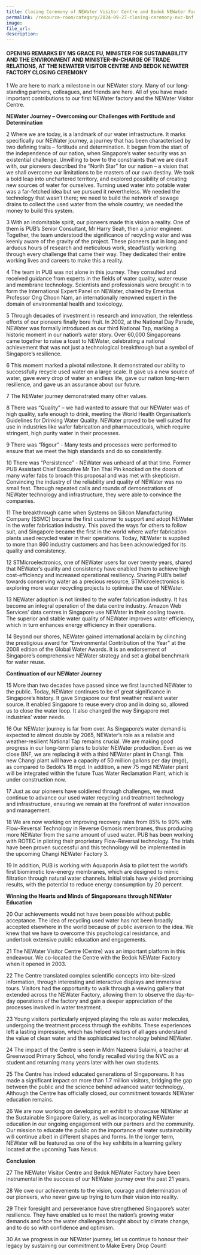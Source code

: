```yaml
---
title: Closing Ceremony of NEWater Visitor Centre and Bedok NEWater Factory - Ms Grace Fu
permalink: /resource-room/category/2024-09-27-closing-ceremony-nvc-bnf
image:
file_url:
description:
---
```


#### OPENING REMARKS BY MS GRACE FU, MINISTER FOR SUSTAINABILITY AND THE ENVIRONMENT AND MINISTER-IN-CHARGE OF TRADE RELATIONS, AT THE NEWATER VISITOR CENTRE AND BEDOK NEWATER FACTORY CLOSING CEREMONY

1  We are here to mark a milestone in our NEWater story. Many of our long-standing partners, colleagues, and friends are here. All of you have made important contributions to our first NEWater factory and the NEWater Visitor Centre.

**NEWater Journey – Overcoming our Challenges with Fortitude and Determination**

2  Where we are today, is a landmark of our water infrastructure. It marks specifically our NEWater journey, a journey that has been characterised by two defining traits – fortitude and determination. It began from the start of the independence of our nation, when Singapore’s water security was an existential challenge. Unwilling to bow to the constraints that we are dealt with, our pioneers described the “North Star” for our nation – a vision that we shall overcome our limitations to be masters of our own destiny. We took a bold leap into unchartered territory, and explored possibility of creating new sources of water for ourselves. Turning used water into potable water was a far-fetched idea but we pursued it nevertheless. We needed the technology that wasn’t there; we need to build the network of sewage drains to collect the used water from the whole country; we needed the money to build this system.

3  With an indomitable spirit, our pioneers made this vision a reality. One of them is PUB’s Senior Consultant, Mr Harry Seah, then a junior engineer. Together, the team understood the significance of recycling water and was keenly aware of the gravity of the project. These pioneers put in long and arduous hours of research and meticulous work, steadfastly working through every challenge that came their way. They dedicated their entire working lives and careers to make this a reality.

4  The team in PUB was not alone in this journey. They consulted and received guidance from experts in the fields of water quality, water reuse and membrane technology. Scientists and professionals were brought in to form the International Expert Panel on NEWater, chaired by Emeritus Professor Ong Choon Nam, an internationally renowned expert in the domain of environmental health and toxicology.

5  Through decades of investment in research and innovation, the relentless efforts of our pioneers finally bore fruit. In 2002, at the National Day Parade, NEWater was formally introduced as our third National Tap, marking a historic moment in our nation’s water story. Over 60,000 Singaporeans came together to raise a toast to NEWater, celebrating a national achievement that was not just a technological breakthrough but a symbol of Singapore’s resilience.

6  This moment marked a pivotal milestone. It demonstrated our ability to successfully recycle used water on a large scale. It gave us a new source of water, gave every drop of water an endless life, gave our nation long-term resilience, and gave us an assurance about our future.

7  The NEWater journey demonstrated many other values.

8  There was “Quality” – we had wanted to assure that our NEWater was of high quality, safe enough to drink, meeting the World Health Organisation’s Guidelines for Drinking Water Quality. NEWater proved to be well suited for use in industries like wafer fabrication and pharmaceuticals, which require stringent, high purity water in their processes.

9  There was “Rigour” - Many tests and processes were performed to ensure that we meet the high standards and do so consistently.

10  There was “Persistence” - NEWater was unheard of at that time. Former PUB Assistant Chief Executive Mr Tan Thai Pin knocked on the doors of many wafer fabs to broach this proposal and was met with skepticism. Convincing the industry of the reliability and quality of NEWater was no small feat. Through repeated calls and rounds of demonstrations of NEWater technology and infrastructure, they were able to convince the companies.

11  The breakthrough came when Systems on Silicon Manufacturing Company (SSMC) became the first customer to support and adopt NEWater in the wafer fabrication industry. This paved the ways for others to follow suit, and Singapore became the first in the world where wafer fabrication plants used recycled water in their operations. Today, NEWater is supplied to more than 860 industry customers and has been acknowledged for its quality and consistency.

12  STMicroelectronics, one of NEWater users for over twenty years, shared that NEWater’s quality and consistency have enabled them to achieve high cost-efficiency and increased operational resiliency. Sharing PUB’s belief towards conserving water as a precious resource, STMicroelectronics is exploring more water recycling projects to optimise the use of NEWater.

13  NEWater adoption is not limited to the wafer fabrication industry. It has become an integral operation of the data centre industry. Amazon Web Services’ data centres in Singapore use NEWater in their cooling towers. The superior and stable water quality of NEWater improves water efficiency, which in turn enhances energy efficiency in their operations.

14  Beyond our shores, NEWater gained international acclaim by clinching the prestigious award for “Environmental Contribution of the Year” at the 2008 edition of the Global Water Awards. It is an endorsement of Singapore’s comprehensive NEWater strategy and set a global benchmark for water reuse.

**Continuation of our NEWater Journey**

15  More than two decades have passed since we first launched NEWater to the public. Today, NEWater continues to be of great significance in Singapore’s history. It gave Singapore our first weather resilient water source. It enabled Singapore to reuse every drop and in doing so, allowed us to close the water loop. It also changed the way Singapore met industries’ water needs.

16  Our NEWater journey is far from over. As Singapore’s water demand is expected to almost double by 2065, NEWater’s role as a reliable and weather-resilient National Tap remains crucial. We are making good progress in our long-term plans to bolster NEWater production. Even as we close BNF, we are replacing it with a third NEWater plant in Changi. This new Changi plant will have a capacity of 50 million gallons per day (mgd), as compared to Bedok’s 18 mgd. In addition, a new 75 mgd NEWater plant will be integrated within the future Tuas Water Reclamation Plant, which is under construction now.

17  Just as our pioneers have soldiered through challenges, we must continue to advance our used water recycling and treatment technology and infrastructure, ensuring we remain at the forefront of water innovation and management.

18  We are now working on improving recovery rates from 85% to 90% with Flow-Reversal Technology in Reverse Osmosis membranes, thus producing more NEWater from the same amount of used water. PUB has been working with ROTEC in piloting their proprietary Flow-Reversal technology. The trials have been proven successful and this technology will be implemented in the upcoming Changi NEWater Factory 3.

19  In addition, PUB is working with Aquaporin Asia to pilot test the world’s first biomimetic low-energy membranes, which are designed to mimic filtration through natural water channels. Initial trials have yielded promising results, with the potential to reduce energy consumption by 20 percent.

**Winning the Hearts and Minds of Singaporeans through NEWater Education**

20  Our achievements would not have been possible without public acceptance. The idea of recycling used water has not been broadly accepted elsewhere in the world because of public aversion to the idea. We knew that we have to overcome this psychological resistance, and undertook extensive public education and engagements.

21  The NEWater Visitor Centre (Centre) was an important platform in this endeavour. We co-located the Centre with the Bedok NEWater Factory when it opened in 2003.

22  The Centre translated complex scientific concepts into bite-sized information, through interesting and interactive displays and immersive tours. Visitors had the opportunity to walk through a viewing gallery that extended across the NEWater Factory, allowing them to observe the day-to-day operations of the factory and gain a deeper appreciation of the processes involved in water treatment.

23  Young visitors particularly enjoyed playing the role as water molecules, undergoing the treatment process through the exhibits. These experiences left a lasting impression, which has helped visitors of all ages understand the value of clean water and the sophisticated technology behind NEWater.

24  The impact of the Centre is seen in Mdm Nazeera Sulaimi, a teacher at Greenwood Primary School, who fondly recalled visiting the NVC as a student and returning many years later with her own students.

25  The Centre has indeed educated generations of Singaporeans. It has made a significant impact on more than 1.7 million visitors, bridging the gap between the public and the science behind advanced water technology. Although the Centre has officially closed, our commitment towards NEWater education remains.

26  We are now working on developing an exhibit to showcase NEWater at the Sustainable Singapore Gallery, as well as incorporating NEWater education in our ongoing engagement with our partners and the community. Our mission to educate the public on the importance of water sustainability will continue albeit in different shapes and forms. In the longer term, NEWater will be featured as one of the key exhibits in a learning gallery located at the upcoming Tuas Nexus.

**Conclusion**

27  The NEWater Visitor Centre and Bedok NEWater Factory have been instrumental in the success of our NEWater journey over the past 21 years.

28  We owe our achievements to the vision, courage and determination of our pioneers, who never gave up trying to turn their vision into reality.

29  Their foresight and perseverance have strengthened Singapore’s water resilience. They have enabled us to meet the nation’s growing water demands and face the water challenges brought about by climate change, and to do so with confidence and optimism.

30  As we progress in our NEWater journey, let us continue to honour their legacy by sustaining our commitment to Make Every Drop Count!
